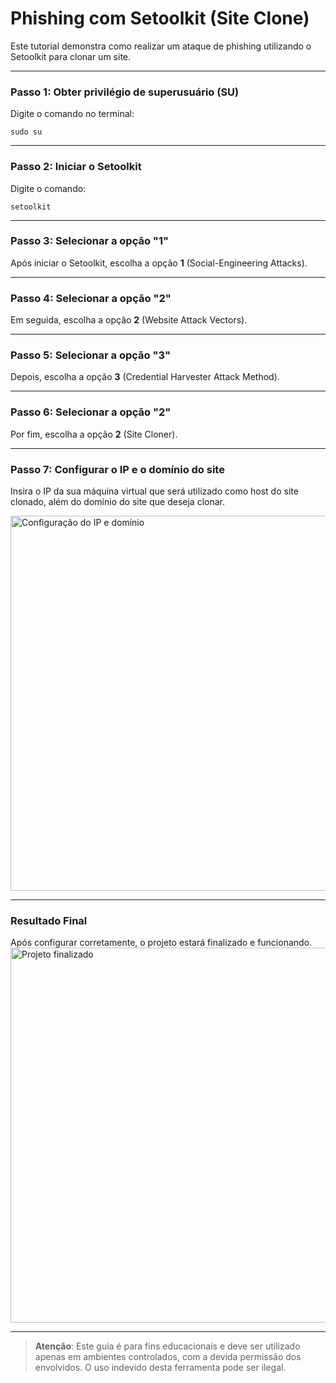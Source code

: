 # Phishing com Setoolkit (Site Clone)

Este tutorial demonstra como realizar um ataque de phishing utilizando o Setoolkit para clonar um site. 

---

### Passo 1: Obter privilégio de superusuário (SU)
Digite o comando no terminal:
```
sudo su
```

---

### Passo 2: Iniciar o Setoolkit
Digite o comando:
```
setoolkit
```

---

### Passo 3: Selecionar a opção "1"
Após iniciar o Setoolkit, escolha a opção **1** (Social-Engineering Attacks).

---

### Passo 4: Selecionar a opção "2"
Em seguida, escolha a opção **2** (Website Attack Vectors).

---

### Passo 5: Selecionar a opção "3"
Depois, escolha a opção **3** (Credential Harvester Attack Method).

---

### Passo 6: Selecionar a opção "2"
Por fim, escolha a opção **2** (Site Cloner).

---

### Passo 7: Configurar o IP e o domínio do site
Insira o IP da sua máquina virtual que será utilizado como host do site clonado, além do domínio do site que deseja clonar.

<img src="https://github.com/user-attachments/assets/e0a560b7-0ded-4e7a-9c15-0a86199620fb" alt="Configuração do IP e domínio" width="600">

---

### Resultado Final
Após configurar corretamente, o projeto estará finalizado e funcionando.
<img src="https://github.com/user-attachments/assets/2c2368ca-33b2-4b36-b18c-3a18fbc3b8a5" alt="Projeto finalizado" width="600">

---

> **Atenção**: Este guia é para fins educacionais e deve ser utilizado apenas em ambientes controlados, com a devida permissão dos envolvidos. O uso indevido desta ferramenta pode ser ilegal.

